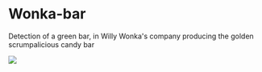 # Wonka-bar
Detection of a green bar, in Willy Wonka's company producing the golden scrumpalicious candy bar

![](report/report.png)
